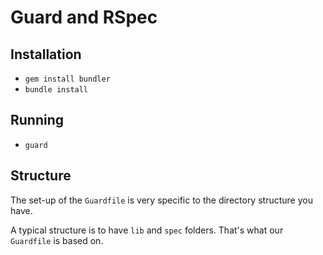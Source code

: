 # Guard and RSpec

## Installation

- `gem install bundler`
- `bundle install`

## Running

- `guard`

## Structure

The set-up of the `Guardfile` is very specific to the directory structure you
have.

A typical structure is to have `lib` and `spec` folders. That's what our
`Guardfile` is based on.
